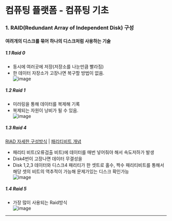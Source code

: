 # 컴퓨팅 플랫폼 - 컴퓨팅 기초

### 1. RAID(Redundant Array of Independent Disk) 구성   

#### 여려개의 디스크를 묶어 하나의 디스크처럼 사용하는 기술
##### 1.1 Raid 0 
* 동시에 여러곳에 저장(저장소를 나눈만큼 빨라짐)
* 한 데이터 자장소가 고장나면 복구할 방법이 없음.   
![image](https://user-images.githubusercontent.com/50629716/113096578-61b0e300-9230-11eb-9224-0e7136fc45ae.png)

##### 1.2 Raid 1
* 미러링을 통해 데이터를 복제해 기록
* 복제되는 자원이 낭비가 될 수 있음.   
![image](https://user-images.githubusercontent.com/50629716/113096666-94f37200-9230-11eb-89de-83833e6616fe.png)

##### 1.3 Raid 4
[RIAD 자세한 구성방식](https://m.blog.naver.com/leekh8412/100175594400) | 
[패리티비트 개념](https://m.blog.naver.com/PostView.nhn?blogId=ansdbtls4067&logNo=220886661657&proxyReferer=https:%2F%2Fwww.google.com%2F)   
* 패리티 비트(오류검출 비트)에 데이터를 매번 넣어줘야 해서 속도저하가 발생
* Disk4번이 고장나면 데이터 무결성을 
* Disk 1,2,3 데이터와 디스크4 패리티가 한 셋트로 홀수, 짝수 패리티비트를 통해서 해당 셋의 비트의 역추적이 가능해 문제가있는 디스크 확인가능      
![image](https://user-images.githubusercontent.com/50629716/113096754-c2402000-9230-11eb-84cd-b65a770272d3.png)

##### 1.4 Raid 5
* 가장 많이 사용되는 Raid방식   
![image](https://user-images.githubusercontent.com/50629716/113097073-4d211a80-9231-11eb-8ac1-ba227215cb85.png)

***




